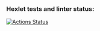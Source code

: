 ### Hexlet tests and linter status:
[![Actions Status](https://github.com/jahngalt/python-project-49/workflows/hexlet-check/badge.svg)](https://github.com/jahngalt/python-project-49/actions)